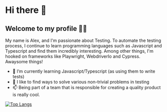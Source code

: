 # Hi there 👋

## Welcome to my profile 🙋‍♂️

My name is Alex, and I'm passionate about Testing. To automate the testing process, I continue to learn programming languages such as Javascript and Typescript and find them incredibly interesting. Among other things, I'm hooked on frameworks like Playwright, WebdriverIo and Cypress. Awaysome things!

- 🌱 I’m currently learning Javascript/Typescript (as using them to write tests)
- 👯 I like to find ways to solve various non-trivial problems in testing 
- 📫 Being part of a team that is responsible for creating a quality product is really cool. 


[![Top Langs](https://github-readme-stats.vercel.app/api/top-langs/?username=anuraghazra&layout=compact)](https://github.com/anuraghazra/github-readme-stats)
